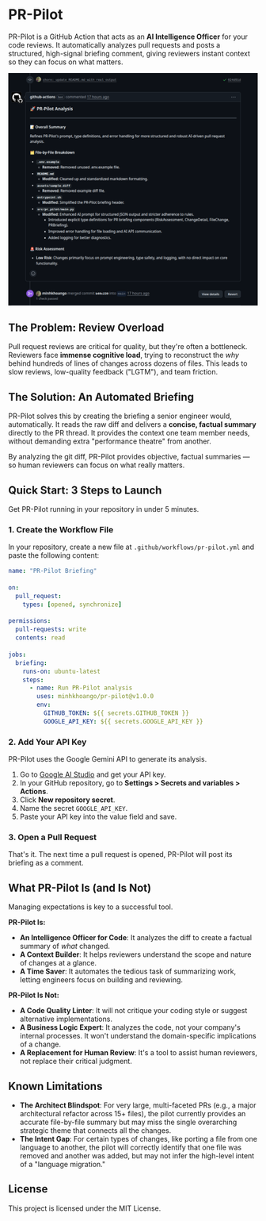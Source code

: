 # PR-Pilot

PR-Pilot is a GitHub Action that acts as an **AI Intelligence Officer** for your code reviews. It automatically analyzes pull requests and posts a structured, high-signal briefing comment, giving reviewers instant context so they can focus on what matters.

<img src="assets/image.png" alt="PR-Pilot GitHub Action Demo" width="600">

## The Problem: Review Overload

Pull request reviews are critical for quality, but they're often a bottleneck. Reviewers face **immense cognitive load**, trying to reconstruct the *why* behind hundreds of lines of changes across dozens of files. This leads to slow reviews, low-quality feedback ("LGTM"), and team friction.

## The Solution: An Automated Briefing

PR-Pilot solves this by creating the briefing a senior engineer would, automatically. It reads the raw diff and delivers a **concise, factual summary** directly to the PR thread. It provides the context one team member needs, without demanding extra "performance theatre" from another.

By analyzing the git diff, PR-Pilot provides objective, factual summaries — so human reviewers can focus on what really matters.

## Quick Start: 3 Steps to Launch

Get PR-Pilot running in your repository in under 5 minutes.

### 1. Create the Workflow File

In your repository, create a new file at `.github/workflows/pr-pilot.yml` and paste the following content:

```yml
name: "PR-Pilot Briefing"

on:
  pull_request:
    types: [opened, synchronize]

permissions:
  pull-requests: write
  contents: read

jobs:
  briefing:
    runs-on: ubuntu-latest
    steps:
      - name: Run PR-Pilot analysis
        uses: minhkhoango/pr-pilot@v1.0.0
        env:
          GITHUB_TOKEN: ${{ secrets.GITHUB_TOKEN }}
          GOOGLE_API_KEY: ${{ secrets.GOOGLE_API_KEY }}
```

### 2. Add Your API Key

PR-Pilot uses the Google Gemini API to generate its analysis.

1.  Go to [Google AI Studio](https://aistudio.google.com/app/apikey) and get your API key.
2.  In your GitHub repository, go to **Settings > Secrets and variables > Actions**.
3.  Click **New repository secret**.
4.  Name the secret `GOOGLE_API_KEY`.
5.  Paste your API key into the value field and save.

### 3. Open a Pull Request

That's it. The next time a pull request is opened, PR-Pilot will post its briefing as a comment.

## What PR-Pilot Is (and Is Not)

Managing expectations is key to a successful tool.

**PR-Pilot Is:**

- **An Intelligence Officer for Code**: It analyzes the diff to create a factual summary of *what* changed.
- **A Context Builder**: It helps reviewers understand the scope and nature of changes at a glance.
- **A Time Saver**: It automates the tedious task of summarizing work, letting engineers focus on building and reviewing.

**PR-Pilot Is Not:**

- **A Code Quality Linter**: It will not critique your coding style or suggest alternative implementations.
- **A Business Logic Expert**: It analyzes the code, not your company's internal processes. It won't understand the domain-specific implications of a change.
- **A Replacement for Human Review**: It's a tool to assist human reviewers, not replace their critical judgment.

## Known Limitations

- **The Architect Blindspot**: For very large, multi-faceted PRs (e.g., a major architectural refactor across 15+ files), the pilot currently provides an accurate file-by-file summary but may miss the single overarching strategic theme that connects all the changes.
- **The Intent Gap**: For certain types of changes, like porting a file from one language to another, the pilot will correctly identify that one file was removed and another was added, but may not infer the high-level intent of a "language migration."

## License

This project is licensed under the MIT License.